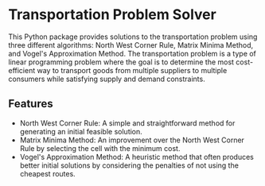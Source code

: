 # Transportation Problem Solver
This Python package provides solutions to the transportation problem using three different algorithms: North West Corner Rule, Matrix Minima Method, and Vogel's Approximation Method. The transportation problem is a type of linear programming problem where the goal is to determine the most cost-efficient way to transport goods from multiple suppliers to multiple consumers while satisfying supply and demand constraints.

## Features
- North West Corner Rule: A simple and straightforward method for generating an initial feasible solution.
- Matrix Minima Method: An improvement over the North West Corner Rule by selecting the cell with the minimum cost.
- Vogel's Approximation Method: A heuristic method that often produces better initial solutions by considering the penalties of not using the cheapest routes.
